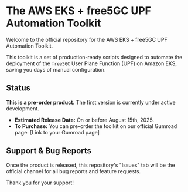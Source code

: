 # The AWS EKS + free5GC UPF Automation Toolkit

Welcome to the official repository for the AWS EKS + free5GC UPF Automation Toolkit.

This toolkit is a set of production-ready scripts designed to automate the deployment of the `free5GC` User Plane Function (UPF) on Amazon EKS, saving you days of manual configuration.

## Status

**This is a pre-order product.** The first version is currently under active development.

* **Estimated Release Date:** On or before August 15th, 2025.
* **To Purchase:** You can pre-order the toolkit on our official Gumroad page: [Link to your Gumroad page]

## Support & Bug Reports

Once the product is released, this repository's "Issues" tab will be the official channel for all bug reports and feature requests.

Thank you for your support!
